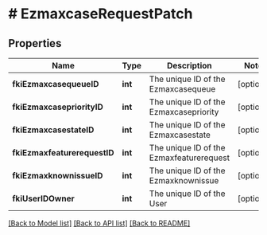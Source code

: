 # # EzmaxcaseRequestPatch

## Properties

Name | Type | Description | Notes
------------ | ------------- | ------------- | -------------
**fkiEzmaxcasequeueID** | **int** | The unique ID of the Ezmaxcasequeue | [optional]
**fkiEzmaxcasepriorityID** | **int** | The unique ID of the Ezmaxcasepriority | [optional]
**fkiEzmaxcasestateID** | **int** | The unique ID of the Ezmaxcasestate | [optional]
**fkiEzmaxfeaturerequestID** | **int** | The unique ID of the Ezmaxfeaturerequest | [optional]
**fkiEzmaxknownissueID** | **int** | The unique ID of the Ezmaxknownissue | [optional]
**fkiUserIDOwner** | **int** | The unique ID of the User | [optional]

[[Back to Model list]](../../README.md#models) [[Back to API list]](../../README.md#endpoints) [[Back to README]](../../README.md)
